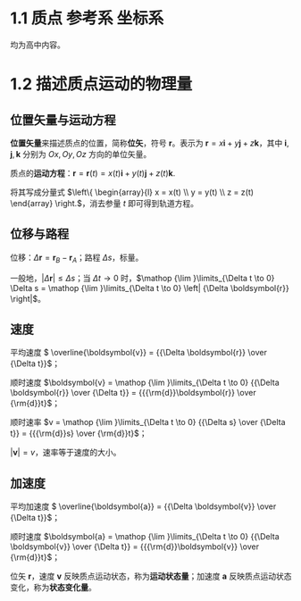 # 1.1 质点 参考系 坐标系

均为高中内容。

# 1.2 描述质点运动的物理量

## 位置矢量与运动方程

**位置矢量**来描述质点的位置，简称**位矢**，符号 $\boldsymbol{r}$。表示为 $\boldsymbol{r} = x\boldsymbol{i} + y\boldsymbol{j} + z\boldsymbol{k}$，其中 $\boldsymbol{i},\boldsymbol{j},\boldsymbol{k}$ 分别为 $Ox,Oy,Oz$ 方向的单位矢量。

质点的**运动方程**：$\boldsymbol{r} = \boldsymbol{r}(t) = x(t)\boldsymbol{i} + y(t)\boldsymbol{j} + z(t)\boldsymbol{k}.$

将其写成分量式 $\left\{ \begin{array}{l}
  x = x(t) \\ 
  y = y(t) \\ 
  z = z(t) \end{array} \right.$，消去参量 $t$ 即可得到轨道方程。

## 位移与路程

位移：$\Delta \boldsymbol{r}=\boldsymbol{r}_B-\boldsymbol{r}_A$；路程 $\Delta s$，标量。

一般地，$\left| {\Delta \boldsymbol{r}} \right| \le \Delta s$；当 $\Delta t \to 0$ 时，$\mathop {\lim }\limits_{\Delta t \to 0} \Delta s = \mathop {\lim }\limits_{\Delta t \to 0} \left| {\Delta \boldsymbol{r}} \right|$。

## 速度

平均速度 $ \overline{\boldsymbol{v}}  = {{\Delta \boldsymbol{r}} \over {\Delta t}}$；

顺时速度 $\boldsymbol{v} = \mathop {\lim }\limits_{\Delta t \to 0} {{\Delta \boldsymbol{r}} \over {\Delta t}} = {{{\rm{d}}\boldsymbol{r}} \over {\rm{d}}t}$；

顺时速率 $v = \mathop {\lim }\limits_{\Delta t \to 0} {{\Delta s} \over {\Delta t}} = {{{\rm{d}}s} \over {\rm{d}}t}$；

$| {\boldsymbol{v}} | = v$，速率等于速度的大小。

## 加速度

平均加速度 $ \overline{\boldsymbol{a}}  = {{\Delta \boldsymbol{v}} \over {\Delta t}}$；

顺时速度 $\boldsymbol{a} = \mathop {\lim }\limits_{\Delta t \to 0} {{\Delta \boldsymbol{v}} \over {\Delta t}} = {{{\rm{d}}\boldsymbol{v}} \over {\rm{d}}t}$；

位矢 $\boldsymbol{r}$，速度 $\boldsymbol{v}$ 反映质点运动状态，称为**运动状态量**；加速度 $\boldsymbol{a}$ 反映质点运动状态变化，称为**状态变化量**。
